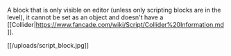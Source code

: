 A block that is only visible on editor (unless only scripting blocks are in the level), it cannot be set as an object and doesn't have a [[Collider|https://www.fancade.com/wiki/Script/Collider%20Information.md]].

[[/uploads/script_block.jpg]]